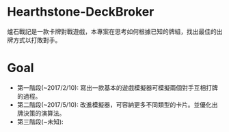 # Hearthstone-DeckBroker
爐石戰記是一款卡牌對戰遊戲，本專案在思考如何根據已知的牌組，找出最佳的出牌方式以打敗對手。

# Goal

* 第一階段(~2017/2/10): 寫出一款基本的遊戲模擬器可模擬兩個對手互相打牌的過程。
* 第二階段(~2017/5/10): 改進模擬器，可容納更多不同類型的卡片。並優化出牌決策的演算法。
* 第三階段(~未知):
